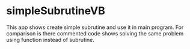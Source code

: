 # simpleSubrutineVB
This app shows create simple subrutine and use it in main program. For comparison is there commented code shows solving the same problem using function instead of subrutine.
